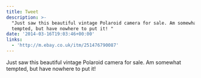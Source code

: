 ```yaml
---
title: Tweet
description: >-
  "Just saw this beautiful vintage Polaroid camera for sale. Am somewhat
  tempted, but have nowhere to put it! "
date: '2014-03-16T19:03:46+00:00'
links:
  - 'http://m.ebay.co.uk/itm/251476790087'
---
```

Just saw this beautiful vintage Polaroid camera for sale. Am somewhat tempted, but have nowhere to put it! 
